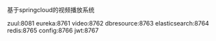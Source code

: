 基于springcloud的视频播放系统

zuul:8081
eureka:8761
video:8762
dbresource:8763
elasticsearch:8764
redis:8765
config:8766
jwt:8767